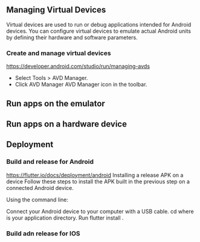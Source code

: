 ## Managing Virtual Devices
Virtual devices are used to run or debug applications intended for Android devices. You can configure virtual devices to emulate actual Android units by defining their hardware and software parameters.

### Create and manage virtual devices
https://developer.android.com/studio/run/managing-avds

* Select Tools > AVD Manager.
* Click AVD Manager AVD Manager icon in the toolbar.

## Run apps on the emulator

## Run apps on a hardware device

## Deployment
### Build and release for Android
https://flutter.io/docs/deployment/android
Installing a release APK on a device
Follow these steps to install the APK built in the previous step on a connected Android device.

Using the command line:

Connect your Android device to your computer with a USB cable.
cd <app dir> where <app dir> is your application directory.
Run flutter install .


### Build adn release for IOS